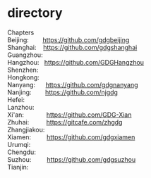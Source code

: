 directory
=========

Chapters  
Beijing:&nbsp;&nbsp;&nbsp;&nbsp;&nbsp;&nbsp;&nbsp;&nbsp;https://github.com/gdgbeijing  
Shanghai:&nbsp;&nbsp;&nbsp;&nbsp;https://github.com/gdgshanghai  
Guangzhou:  
Hangzhou:&nbsp;&nbsp;&nbsp;https://github.com/GDGHangzhou  
Shenzhen:  
Hongkong:  
Nanyang:&nbsp;&nbsp;&nbsp;&nbsp;&nbsp;&nbsp;https://github.com/gdgnanyang  
Nanjing:&nbsp;&nbsp;&nbsp;&nbsp;&nbsp;&nbsp;&nbsp;&nbsp;https://github.com/njgdg  
Hefei:  
Lanzhou:  
Xi'an:&nbsp;&nbsp;&nbsp;&nbsp;&nbsp;&nbsp;&nbsp;&nbsp;&nbsp;&nbsp;&nbsp;&nbsp;&nbsp;https://github.com/GDG-Xian  
Zhuhai:&nbsp;&nbsp;&nbsp;&nbsp;&nbsp;&nbsp;&nbsp;&nbsp;&nbsp;&nbsp;https://gitcafe.com/zhgdg  
Zhangjiakou:  
Xiamen:&nbsp;&nbsp;&nbsp;&nbsp;&nbsp;&nbsp;&nbsp;&nbsp;&nbsp;https://github.com/gdgxiamen  
Urumqi:  
Chengdu:  
Suzhou:&nbsp;&nbsp;&nbsp;&nbsp;&nbsp;&nbsp;&nbsp;&nbsp;&nbsp;https://github.com/gdgsuzhou  
Tianjin:  
